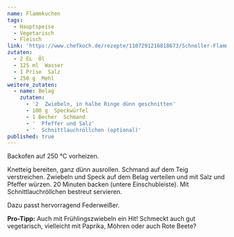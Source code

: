 ```yaml
---
name: Flammkuchen
tags:
  - Hauptspeise
  - Vegetarisch
  - Fleisch
link: 'https://www.chefkoch.de/rezepte/1107291216818673/Schneller-Flammkuchen.html'
zutaten:
  - 2 EL  Öl
  - 125 ml  Wasser
  - 1 Prise  Salz
  - 250 g  Mehl
weitere_zutaten:
  - name: Belag
    zutaten:
      - '2  Zwiebeln, in halbe Ringe dünn geschnitten'
      - 100 g  Speckwürfel
      - 1 Becher  Schmand
      - '  Pfeffer und Salz'
      - '  Schnittlauchröllchen (optional)'
published: true
---
```


Backofen auf 250 °C vorheizen.

Knetteig bereiten, ganz dünn ausrollen. 
Schmand auf dem Teig verstreichen. 
Zwiebeln und Speck auf dem Belag verteilen und mit Salz und Pfeffer würzen. 20 Minuten backen (untere Einschubleiste). Mit Schnittlauchröllchen bestreut servieren.

Dazu passt hervorragend Federweißer. 

**Pro-Tipp:** Auch mit Frühlingszwiebeln ein Hit! Schmeckt auch gut vegetarisch, vielleicht mit Paprika, Möhren oder auch Rote Beete?